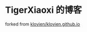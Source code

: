 # TigerXiaoxi 的博客

forked from [klovien/klovien.github.io](https://github.com/klovien/klovien.github.io)
